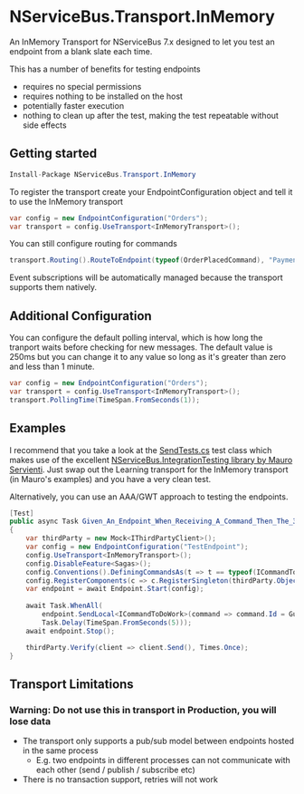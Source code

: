 # NServiceBus.Transport.InMemory

An InMemory Transport for NServiceBus 7.x designed to let you test an endpoint from a blank slate each time.

This has a number of benefits for testing endpoints

- requires no special permissions
- requires nothing to be installed on the host
- potentially faster execution
- nothing to clean up after the test, making the test repeatable without side effects

## Getting started

``` c#
Install-Package NServiceBus.Transport.InMemory
```

To register the transport create your EndpointConfiguration object and tell it to use the InMemory transport

``` c#
var config = new EndpointConfiguration("Orders");
var transport = config.UseTransport<InMemoryTransport>();
```

You can still configure routing for commands

``` c#
transport.Routing().RouteToEndpoint(typeof(OrderPlacedCommand), "Payments");
```

Event subscriptions will be automatically managed because the transport supports them natively.

## Additional Configuration

You can configure the default polling interval, which is how long the tranport waits before checking for new messages. 
The default value is 250ms but you can change it to any value so long as it's greater than zero and less than 1 minute.

``` c#
var config = new EndpointConfiguration("Orders");
var transport = config.UseTransport<InMemoryTransport>();
transport.PollingTime(TimeSpan.FromSeconds(1));
```

## Examples

I recommend that you take a look at the [SendTests.cs](https://github.com/stevewgh/NServiceBus.Transport.InMemory/blob/ce7c87896bbbe1d7cb45770316901796c7a4c7ef/src/NServiceBus.Transport.InMemory.Tests/SendTests.cs#L54) test class which makes use of the excellent [NServiceBus.IntegrationTesting library by Mauro Servienti](https://github.com/mauroservienti/NServiceBus.IntegrationTesting/). Just swap out the Learning transport for the InMemory transport (in Mauro's examples) and you have a very clean test.

Alternatively, you can use an AAA/GWT approach to testing the endpoints.

``` c#
[Test]
public async Task Given_An_Endpoint_When_Receiving_A_Command_Then_The_3rd_Party_Is_Called()
{
    var thirdParty = new Mock<IThirdPartyClient>();
    var config = new EndpointConfiguration("TestEndpoint");
    config.UseTransport<InMemoryTransport>();
    config.DisableFeature<Sagas>();
    config.Conventions().DefiningCommandsAs(t => t == typeof(ICommandToDoWork));
    config.RegisterComponents(c => c.RegisterSingleton(thirdParty.Object));
    var endpoint = await Endpoint.Start(config);
    
    await Task.WhenAll(
        endpoint.SendLocal<ICommandToDoWork>(command => command.Id = Guid.NewGuid()),
        Task.Delay(TimeSpan.FromSeconds(5)));
    await endpoint.Stop();

    thirdParty.Verify(client => client.Send(), Times.Once);
}
```

## Transport Limitations

### Warning: Do not use this in transport in Production, you will lose data

- The transport only supports a pub/sub model between endpoints hosted in the same process
  - E.g. two endpoints in different processes can not communicate with each other (send / publish / subscribe etc)
- There is no transaction support, retries will not work
